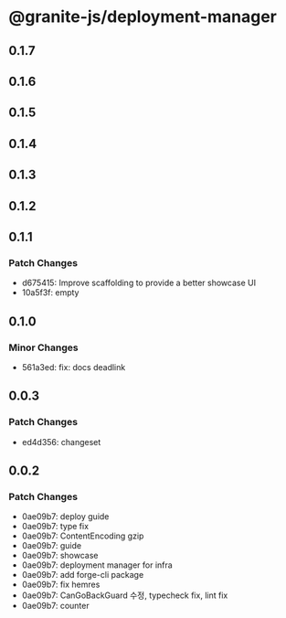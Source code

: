 # @granite-js/deployment-manager

## 0.1.7

## 0.1.6

## 0.1.5

## 0.1.4

## 0.1.3

## 0.1.2

## 0.1.1

### Patch Changes

- d675415: Improve scaffolding to provide a better showcase UI
- 10a5f3f: empty

## 0.1.0

### Minor Changes

- 561a3ed: fix: docs deadlink

## 0.0.3

### Patch Changes

- ed4d356: changeset

## 0.0.2

### Patch Changes

- 0ae09b7: deploy guide
- 0ae09b7: type fix
- 0ae09b7: ContentEncoding gzip
- 0ae09b7: guide
- 0ae09b7: showcase
- 0ae09b7: deployment manager for infra
- 0ae09b7: add forge-cli package
- 0ae09b7: fix hemres
- 0ae09b7: CanGoBackGuard 수정, typecheck fix, lint fix
- 0ae09b7: counter
